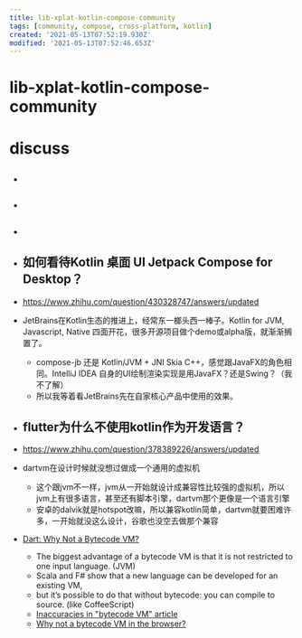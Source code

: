 ```yaml
---
title: lib-xplat-kotlin-compose-community
tags: [community, compose, cross-platform, kotlin]
created: '2021-05-13T07:52:19.930Z'
modified: '2021-05-13T07:52:46.653Z'
---
```


# lib-xplat-kotlin-compose-community

# discuss

- ## 

- ## 

- ## 

- ## 如何看待Kotlin 桌面 UI Jetpack Compose for Desktop？
- https://www.zhihu.com/question/430328747/answers/updated
- JetBrains在Kotlin生态的推进上，经常东一榔头西一棒子。Kotlin for JVM, Javascript, Native 四面开花，很多开源项目做个demo或alpha版，就渐渐搁置了。
  - compose-jb 还是 Kotlin/JVM + JNI Skia C++，感觉跟JavaFX的角色相同。IntelliJ IDEA 自身的UI绘制渲染实现是用JavaFX？还是Swing？（我不了解）
  - 所以我等着看JetBrains先在自家核心产品中使用的效果。

- ## flutter为什么不使用kotlin作为开发语言？
- https://www.zhihu.com/question/378389226/answers/updated
- dartvm在设计时候就没想过做成一个通用的虚拟机
  - 这个跟jvm不一样，jvm从一开始就设计成兼容性比较强的虚拟机，所以jvm上有很多语言，甚至还有脚本引擎，dartvm那个更像是一个语言引擎
  - 安卓的dalvik就是hotspot改嘛，所以兼容kotlin简单，dartvm就要困难许多，一开始就没这么设计，谷歌也没空去做那个兼容

- [Dart: Why Not a Bytecode VM?](https://fartlang.org/articles/dart-vm/why-not-bytecode.html)
  - The biggest advantage of a bytecode VM is that it is not restricted to one input language. (JVM)
  - Scala and F# show that a new language can be developed for an existing VM, 
  - but it’s possible to do that without bytecode: you can compile to source. (like CoffeeScript)
  - [Inaccuracies in "bytecode VM" article](https://groups.google.com/a/dartlang.org/g/misc/c/u_jk0906sYg)
  - [Why not a bytecode VM in the browser?](https://www.reddit.com/r/programming/comments/nkkcm/why_not_a_bytecode_vm_in_the_browser/)
